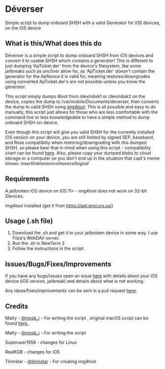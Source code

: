# Déverser
Simple script to dump onboard SHSH with a valid Generator for iOS devices, on the iOS device

## What is this/What does this do

Déverser is a simple script to dump onboard SHSH from iOS devices and convert it to usable SHSH which contains a generator! This is different to just dumping 'ApTicket.der' from the device's filesystem, like some jailbreaks such as unc0ver allow for, as 'ApTicket.der' doesn't contain the generator for the ApNonce it is valid for, meaning restores/downgrades using converted ApTicket.der's are not possible unless you know the generator.

This script simply dumps iBoot from /dev/rdisk1 or /dev/rdisk2 on the device, copies the dump to /var/mobile/Documents/deverser, then converts the dump to valid SHSH using [img4tool](https://github.com/tihmstar/img4tool). This is all possible and easy to do manually, this script just allows for those who are less comfortable with the command line or less knowledgeable to have a simple method to dump onboard SHSH on-device.

Even though this script will give you valid SHSH for the currently installed iOS version on your device, you are still limited by signed SEP, baseband, and Rose compatiblity when restoring/downgrading with this dumped SHSH, so please bear that in mind when using this script - compatibility chart can be found [here](https://docs.google.com/spreadsheets/d/1Mb1UNm6g3yvdQD67M413GYSaJ4uoNhLgpkc7YKi3LBs/edit#gid=0). Also, please copy your dumped blobs to cloud storage or a computer so you don't end up in the situation that capt's meme shows: *insertlinkhereonceihavecellsignal*

## Requirements

A jailbroken iOS device on iOS 11+ - img4tool does not work on 32-bit iDevices.

img4tool installed (get it from https://apt.procurs.us/)

## Usage (.sh file)

1. Download the .sh and get it to your jailbroken device in some way. I use Filza's WebDAV server.
2. Run the .sh in NewTerm 2
3. Follow the instructions in the script

## Issues/Bugs/Fixes/Improvements

If you have any bugs/issues open an issue [here](https://github.com/RealKGB/deverser/issues) with details about your iOS device (iOS version, jailbreak) and details about what is not working.

Any ideas/fixes/improvements can be sent in a pull request [here](https://github.com/RealKGB/deverser/pulls).

## Credits

Matty - [@mosk_i](https://twitter.com/moski_dev) - For writing the script
, original macOS script can be found [here.](https://github.com/MatthewPierson/deverser/)

Matty - [@mosk_i](https://twitter.com/moski_dev) - For writing the script

Superuser1958 - changes for Linux

RealKGB - changes for iOS

Tihmstar - [@tihmstar](https://twitter.com/tihmstar) - For creating img4tool
